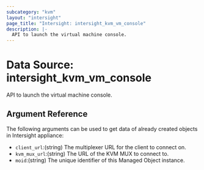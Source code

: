 ```yaml
---
subcategory: "kvm"
layout: "intersight"
page_title: "Intersight: intersight_kvm_vm_console"
description: |-
  API to launch the virtual machine console.
---
```


# Data Source: intersight_kvm_vm_console
API to launch the virtual machine console.
## Argument Reference
The following arguments can be used to get data of already created objects in Intersight appliance:
* `client_url`:(string) The multiplexer URL for the client to connect on. 
* `kvm_mux_url`:(string) The URL of the KVM MUX to connect to. 
* `moid`:(string) The unique identifier of this Managed Object instance. 
